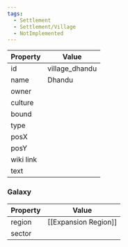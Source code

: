 ```yaml
---
tags:
  - Settlement
  - Settlement/Village
  - NotImplemented
---
```


| Property  | Value          |
| --------- | -------------- |
| id        | village_dhandu |
| name      | Dhandu         |
| owner     |                |
| culture   |                |
| bound     |                |
| type      |                |
| posX      |                |
| posY      |                |
| wiki link |                |
| text      |                |

### Galaxy
| Property | Value                |
| -------- | -------------------- |
| region   | [[Expansion Region]] |
| sector   |                      |
